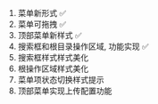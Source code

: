 1. 菜单新形式 ✅
2. 菜单可拖拽 ✅
3. 顶部菜单新样式 ✅
4. 搜索框和根目录操作区域, 功能实现 ✅
5. 搜索框样式样式美化
6. 根操作区域样式美化
7. 菜单项状态切换样式提示
8. 顶部菜单实现上传配置功能
